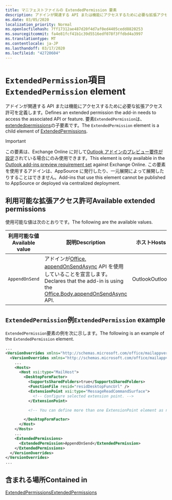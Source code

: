 ```yaml
---
title: マニフェストファイルの ExtendedPermission 要素
description: アドインが関連する API または機能にアクセスするために必要な拡張アクセス許可を定義します。
ms.date: 03/05/2020
localization_priority: Normal
ms.openlocfilehash: 7ff17312ae487d20f4d7af0ed4405cedd8820253
ms.sourcegitcommit: fa4e81fcf41b1c39d5516edf078f3ffdbd4a3997
ms.translationtype: MT
ms.contentlocale: ja-JP
ms.lasthandoff: 03/17/2020
ms.locfileid: "42720604"
---
```

# <a name="extendedpermission-element"></a><span data-ttu-id="abd17-103">`ExtendedPermission`項目</span><span class="sxs-lookup"><span data-stu-id="abd17-103">`ExtendedPermission` element</span></span>

<span data-ttu-id="abd17-104">アドインが関連する API または機能にアクセスするために必要な拡張アクセス許可を定義します。</span><span class="sxs-lookup"><span data-stu-id="abd17-104">Defines an extended permission the add-in needs to access the associated API or feature.</span></span> <span data-ttu-id="abd17-105">要素`ExtendedPermission`は、 [extendedpermissions](extendedpermissions.md)の子要素です。</span><span class="sxs-lookup"><span data-stu-id="abd17-105">The `ExtendedPermission` element is a child element of [ExtendedPermissions](extendedpermissions.md).</span></span>

> [!IMPORTANT]
> <span data-ttu-id="abd17-106">この要素は、Exchange Online に対して[Outlook アドインのプレビュー要件が設定](../objectmodel/preview-requirement-set/outlook-requirement-set-preview.md)されている場合にのみ使用できます。</span><span class="sxs-lookup"><span data-stu-id="abd17-106">This element is only available in the [Outlook add-ins preview requirement set](../objectmodel/preview-requirement-set/outlook-requirement-set-preview.md) against Exchange Online.</span></span> <span data-ttu-id="abd17-107">この要素を使用するアドインは、AppSource に発行したり、一元展開によって展開したりすることはできません。</span><span class="sxs-lookup"><span data-stu-id="abd17-107">Add-ins that use this element cannot be published to AppSource or deployed via centralized deployment.</span></span>

## <a name="available-extended-permissions"></a><span data-ttu-id="abd17-108">利用可能な拡張アクセス許可</span><span class="sxs-lookup"><span data-stu-id="abd17-108">Available extended permissions</span></span>

<span data-ttu-id="abd17-109">使用可能な値は次のとおりです。</span><span class="sxs-lookup"><span data-stu-id="abd17-109">The following are the available values.</span></span>

|<span data-ttu-id="abd17-110">利用可能な値</span><span class="sxs-lookup"><span data-stu-id="abd17-110">Available value</span></span>|<span data-ttu-id="abd17-111">説明</span><span class="sxs-lookup"><span data-stu-id="abd17-111">Description</span></span>|<span data-ttu-id="abd17-112">ホスト</span><span class="sxs-lookup"><span data-stu-id="abd17-112">Hosts</span></span>|
|---|---|---|
|`AppendOnSend`|<span data-ttu-id="abd17-113">アドインが[Office. appendOnSendAsync](/javascript/api/outlook/office.body?view=outlook-js-preview#appendonsendasync-data--options--callback-) API を使用していることを宣言します。</span><span class="sxs-lookup"><span data-stu-id="abd17-113">Declares that the add-in is using the [Office.Body.appendOnSendAsync](/javascript/api/outlook/office.body?view=outlook-js-preview#appendonsendasync-data--options--callback-) API.</span></span>|<span data-ttu-id="abd17-114">Outlook</span><span class="sxs-lookup"><span data-stu-id="abd17-114">Outlook</span></span>|

## <a name="extendedpermission-example"></a><span data-ttu-id="abd17-115">`ExtendedPermission`例</span><span class="sxs-lookup"><span data-stu-id="abd17-115">`ExtendedPermission` example</span></span>

<span data-ttu-id="abd17-116">`ExtendedPermission`要素の例を次に示します。</span><span class="sxs-lookup"><span data-stu-id="abd17-116">The following is an example of the `ExtendedPermission` element.</span></span>

```XML
...
<VersionOverrides xmlns="http://schemas.microsoft.com/office/mailappversionoverrides" xsi:type="VersionOverridesV1_0">
  <VersionOverrides xmlns="http://schemas.microsoft.com/office/mailappversionoverrides/1.1" xsi:type="VersionOverridesV1_1">
    ...
    <Hosts>
      <Host xsi:type="MailHost">
        <DesktopFormFactor>
          <SupportsSharedFolders>true</SupportsSharedFolders>
          <FunctionFile resid="residDesktopFuncUrl" />
          <ExtensionPoint xsi:type="MessageReadCommandSurface">
            <!-- Configure selected extension point. -->
          </ExtensionPoint>

          <!-- You can define more than one ExtensionPoint element as needed. -->

        </DesktopFormFactor>
      </Host>
    </Hosts>
    ...
    <ExtendedPermissions>
      <ExtendedPermission>AppendOnSend</ExtendedPermission>
    </ExtendedPermissions>
  </VersionOverrides>
</VersionOverrides>
...
```

## <a name="contained-in"></a><span data-ttu-id="abd17-117">含まれる場所</span><span class="sxs-lookup"><span data-stu-id="abd17-117">Contained in</span></span>

[<span data-ttu-id="abd17-118">ExtendedPermissions</span><span class="sxs-lookup"><span data-stu-id="abd17-118">ExtendedPermissions</span></span>](extendedpermissions.md)
